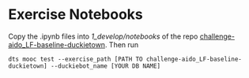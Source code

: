 # Exercise Notebooks

Copy the .ipynb files into _1_develop/notebooks_ of the repo [challenge-aido_LF-baseline-duckietown](https://github.com/duckietown/challenge-aido_LF-baseline-duckietown).
Then run 

```dts mooc test --exercise_path [PATH TO challenge-aido_LF-baseline-duckietown] --duckiebot_name [YOUR DB NAME]```

